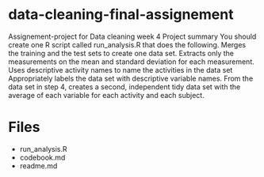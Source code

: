 # data-cleaning-final-assignement
Assignement-project for Data cleaning week 4
Project summary
You should create one R script called run_analysis.R that does the following.
Merges the training and the test sets to create one data set.
Extracts only the measurements on the mean and standard deviation for each measurement.
Uses descriptive activity names to name the activities in the data set
Appropriately labels the data set with descriptive variable names.
From the data set in step 4, creates a second, independent tidy data set with the average of each variable for each activity and each subject.

# Files
- run_analysis.R 
- codebook.md
- readme.md
